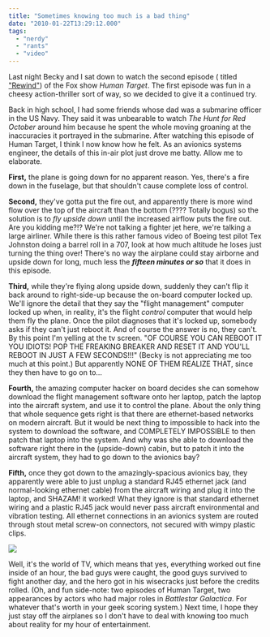 ```yaml
---
title: "Sometimes knowing too much is a bad thing"
date: "2010-01-22T13:29:12.000"
tags: 
  - "nerdy"
  - "rants"
  - "video"
---
```


Last night Becky and I sat down to watch the second episode ( titled ["Rewind"](http://www.hulu.com/watch/121425/human-target-rewind)) of the Fox show _Human Target_. The first episode was fun in a cheesy action-thriller sort of way, so we decided to give it a continued try.

Back in high school, I had some friends whose dad was a submarine officer in the US Navy. They said it was unbearable to watch _The Hunt for Red October_ around him because he spent the whole moving groaning at the inaccuracies it portrayed in the submarine. After watching this episode of Human Target, I think I now know how he felt. As an avionics systems engineer, the details of this in-air plot just drove me batty. Allow me to elaborate.

**First,** the plane is going down for no apparent reason. Yes, there's a fire down in the fuselage, but that shouldn't cause complete loss of control.

**Second,** they've gotta put the fire out, and apparently there is more wind flow over the top of the aircraft than the bottom (???? Totally bogus) so the solution is to _fly upside down_ until the increased airflow puts the fire out. Are you kidding me?!? We're not talking a fighter jet here, we're talking a large airliner. While there is this rather famous video of Boeing test pilot Tex Johnston doing a barrel roll in a 707, look at how much altitude he loses just turning the thing over! There's no way the airplane could stay airborne and upside down for long, much less the **_fifteen minutes or so_** that it does in this episode.

**Third,** while they're flying along upside down, suddenly they can't flip it back around to right-side-up because the on-board computer locked up. We'll ignore the detail that they say the "flight management" computer locked up when, in reality, it's the flight _control_ computer that would help them fly the plane. Once the pilot diagnoses that it's locked up, somebody asks if they can't just reboot it. And of course the answer is no, they can't. By this point I'm yelling at the tv screen. "OF COURSE YOU CAN REBOOT IT YOU IDIOTS! POP THE FREAKING BREAKER AND RESET IT AND YOU'LL REBOOT IN JUST A FEW SECONDS!!!" (Becky is not appreciating me too much at this point.) But apparently NONE OF THEM REALIZE THAT, since they then have to go on to...

**Fourth,** the amazing computer hacker on board decides she can somehow download the flight management software onto her laptop, patch the laptop into the aircraft system, and use it to control the plane. About the only thing that whole sequence gets right is that there are ethernet-based networks on modern aircraft. But it would be next thing to impossible to hack into the system to download the software, and COMPLETELY IMPOSSIBLE to then patch that laptop into the system. And why was she able to download the software right there in the (upside-down) cabin, but to patch it into the aircraft system, they had to go down to the avionics bay?

**Fifth,** once they got down to the amazingly-spacious avionics bay, they apparently were able to just unplug a standard RJ45 ethernet jack (and normal-looking ethernet cable) from the aircraft wiring and plug it into the laptop, and SHAZAM! it worked! What they ignore is that standard ethernet wiring and a plastic RJ45 jack would never pass aircraft environmental and vibration testing. All ethernet connections in an avionics system are routed through stout metal screw-on connectors, not secured with wimpy plastic clips.

![](http://www.precisionhermetic.com/images/sealed_aluminum_interconnect.jpg)

Well, it's the world of TV, which means that yes, everything worked out fine inside of an hour, the bad guys were caught, the good guys survived to fight another day, and the hero got in his wisecracks just before the credits rolled. (Oh, and fun side-note: two episodes of Human Target, two appearances by actors who had major roles in _Battlestar Galactica_. For whatever that's worth in your geek scoring system.) Next time, I hope they just stay off the airplanes so I don't have to deal with knowing too much about reality for my hour of entertainment.
